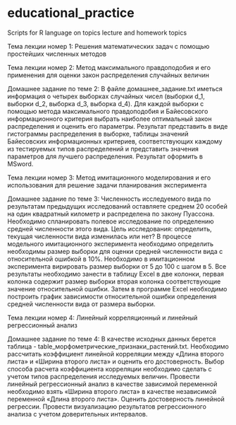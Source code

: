 # educational_practice
Scripts for R language on topics lecture and homework topics

Тема лекции номер 1: Решения математических задач с помощью простейших численных методов

Тема лекции номер 2: Метод максимального правдоподобия и его применения для оценки закон распределения случайных величин

Домашнее задание по теме 2: В файле домашнее_задание.txt иметься информация о четырех выборках случайных чисел (выборки d_1, выборки d_2, выборка d_3, выборка d_4). Для каждой выборки с помощью метода максимального правдоподобия и Байесовского информационного критерия выбрать наиболее оптимальный закон распределения и оценить его параметры. Результат представить в виде гистограммы распределения в выборке, таблицы значений Байесовских информационных критериев, соответствующих каждому из тестируемых типов распределений и представить значения параметров для лучшего распределения. Результат оформить в MSword.

Тема лекции номер 3: Метод имитационного моделирования и его использования для решение задачи планирования эксперимента

Домашнее задание по теме 3: Численность исследуемого вида по результатам предыдущих исследований оставляете среднем 20 особей на один квадратный километр и распределена по закону Пуассона. Необходимо спланировать полевое исследование по определению средней численности этого вида. Цель исследования: определить, текущая численности вида изменилась или нет? В процессе модельного имитационного эксперимента необходимо определить необходимы размер выборки для оценки средней численности вида с относительной ошибкой в 10%. Необходимо в имитационном эксперимента вирировать размер выборки от 5 до 100 с шагом в 5. Все результаты необходимо занести в таблицу Excel в две колонки, первая колонка содержит размер выборки вторая колонка соответствующие значение относительной ошибки. Затем в программе Excel необходимо построить график зависимости относительной ошибки определения средней численности вида от размера выборки.

Тема лекции номер 4: Линейный корреляционный и линейный регрессионный анализ

Домашнее задание по теме 4: В качестве исходных данных берется таблица - table_морфометрические_признаки_растений.txt. Необходимо рассчитать коэффициент линейной корреляции между «Длина второго листа» и «Ширина второго листа» и оценить его достоверность. Выбор способа расчета коэффициента корреляции необходимо сделать с учетом типов распределения исследуемых величин. Провести линейный регрессионный анализ в качестве зависимой переменной необходимо взять «Ширина второго листа» в качестве независимой переменной «Длина второго листа». Оценить достоверность линейной регрессии. Провести визуализацию результатов регрессионного анализа с учетом доверительных интервалов.



